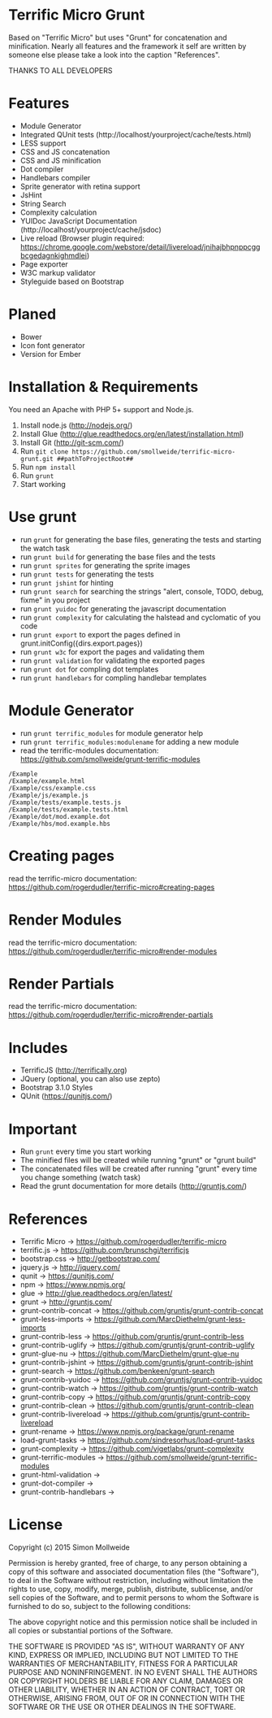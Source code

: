 Terrific Micro Grunt
====================

Based on "Terrific Micro" but uses "Grunt" for concatenation and minification.
Nearly all features and the framework it self are written by someone else please take a look into the caption "References".

THANKS TO ALL DEVELOPERS

Features
========
* Module Generator
* Integrated QUnit tests (http://localhost/yourproject/cache/tests.html)
* LESS support
* CSS and JS concatenation
* CSS and JS minification
* Dot compiler
* Handlebars compiler
* Sprite generator with retina support
* JsHint
* String Search
* Complexity calculation
* YUIDoc JavaScript Documentation (http://localhost/yourproject/cache/jsdoc)
* Live reload (Browser plugin required: https://chrome.google.com/webstore/detail/livereload/jnihajbhpnppcggbcgedagnkighmdlei)
* Page exporter
* W3C markup validator
* Styleguide based on Bootstrap

Planed
======
* Bower
* Icon font generator
* Version for Ember

Installation & Requirements
===========================

You need an Apache with PHP 5+ support and Node.js.

1. Install node.js (http://nodejs.org/)
2. Install Glue (http://glue.readthedocs.org/en/latest/installation.html)
3. Install Git (http://git-scm.com/)
4. Run ```git clone https://github.com/smollweide/terrific-micro-grunt.git ##pathToProjectRoot##```
5. Run ```npm install```
6. Run ```grunt```
7. Start working

Use grunt
=========

* run ```grunt``` for generating the base files, generating the tests and starting the watch task
* run ```grunt build``` for generating the base files and the tests
* run ```grunt sprites``` for generating the sprite images
* run ```grunt tests``` for generating the tests
* run ```grunt jshint``` for hinting
* run ```grunt search``` for searching the strings "alert, console, TODO, debug, fixme" in you project
* run ```grunt yuidoc``` for generating the javascript documentation
* run ```grunt complexity``` for calculating the halstead and cyclomatic of you code
* run ```grunt export``` to export the pages defined in grunt.initConfig({dirs.export.pages})
* run ```grunt w3c``` for export the pages and validating them
* run ```grunt validation``` for validating the exported pages
* run ```grunt dot``` for compling dot templates
* run ```grunt handlebars``` for compling handlebar templates

Module Generator
================

* run ```grunt terrific_modules``` for module generator help
* run ```grunt terrific_modules:modulename``` for adding a new module
* read the terrific-modules documentation:  https://github.com/smollweide/grunt-terrific-modules

```
/Example
/Example/example.html
/Example/css/example.css
/Example/js/example.js
/Example/tests/example.tests.js
/Example/tests/example.tests.html
/Example/dot/mod.example.dot
/Example/hbs/mod.example.hbs
```

Creating pages
==============

read the terrific-micro documentation: https://github.com/rogerdudler/terrific-micro#creating-pages
    
Render Modules
==============

read the terrific-micro documentation: https://github.com/rogerdudler/terrific-micro#render-modules
    
Render Partials
===============

read the terrific-micro documentation: https://github.com/rogerdudler/terrific-micro#render-partials

Includes
========

* TerrificJS (http://terrifically.org)
* JQuery (optional, you can also use zepto)
* Bootstrap 3.1.0 Styles
* QUnit (https://qunitjs.com/)

Important
=========

- Run ```grunt``` every time you start working
- The minified files will be created while running "grunt" or "grunt build"
- The concatenated files will be created after running "grunt" every time you change something (watch task)
- Read the grunt documentation for more details (http://gruntjs.com/)

References
==========

- Terrific Micro -> https://github.com/rogerdudler/terrific-micro
- terrific.js -> https://github.com/brunschgi/terrificjs
- bootstrap.css -> http://getbootstrap.com/
- jquery.js -> http://jquery.com/
- qunit -> https://qunitjs.com/
- npm -> https://www.npmjs.org/
- glue -> http://glue.readthedocs.org/en/latest/
- grunt -> http://gruntjs.com/
- grunt-contrib-concat -> https://github.com/gruntjs/grunt-contrib-concat
- grunt-less-imports -> https://github.com/MarcDiethelm/grunt-less-imports
- grunt-contrib-less -> https://github.com/gruntjs/grunt-contrib-less
- grunt-contrib-uglify -> https://github.com/gruntjs/grunt-contrib-uglify
- grunt-glue-nu -> https://github.com/MarcDiethelm/grunt-glue-nu
- grunt-contrib-jshint -> https://github.com/gruntjs/grunt-contrib-jshint
- grunt-search -> https://github.com/benkeen/grunt-search
- grunt-contrib-yuidoc -> https://github.com/gruntjs/grunt-contrib-yuidoc
- grunt-contrib-watch -> https://github.com/gruntjs/grunt-contrib-watch
- grunt-contrib-copy -> https://github.com/gruntjs/grunt-contrib-copy
- grunt-contrib-clean -> https://github.com/gruntjs/grunt-contrib-clean
- grunt-contrib-livereload -> https://github.com/gruntjs/grunt-contrib-livereload
- grunt-rename -> https://www.npmjs.org/package/grunt-rename
- load-grunt-tasks -> https://github.com/sindresorhus/load-grunt-tasks
- grunt-complexity -> https://github.com/vigetlabs/grunt-complexity
- grunt-terrific-modules -> https://github.com/smollweide/grunt-terrific-modules
- grunt-html-validation ->
- grunt-dot-compiler ->
- grunt-contrib-handlebars ->

License
=======

Copyright (c) 2015 Simon Mollweide

Permission is hereby granted, free of charge, to any person obtaining
a copy of this software and associated documentation files (the
"Software"), to deal in the Software without restriction, including
without limitation the rights to use, copy, modify, merge, publish,
distribute, sublicense, and/or sell copies of the Software, and to
permit persons to whom the Software is furnished to do so, subject to
the following conditions:

The above copyright notice and this permission notice shall be
included in all copies or substantial portions of the Software.

THE SOFTWARE IS PROVIDED "AS IS", WITHOUT WARRANTY OF ANY KIND,
EXPRESS OR IMPLIED, INCLUDING BUT NOT LIMITED TO THE WARRANTIES OF
MERCHANTABILITY, FITNESS FOR A PARTICULAR PURPOSE AND
NONINFRINGEMENT. IN NO EVENT SHALL THE AUTHORS OR COPYRIGHT HOLDERS BE
LIABLE FOR ANY CLAIM, DAMAGES OR OTHER LIABILITY, WHETHER IN AN ACTION
OF CONTRACT, TORT OR OTHERWISE, ARISING FROM, OUT OF OR IN CONNECTION
WITH THE SOFTWARE OR THE USE OR OTHER DEALINGS IN THE SOFTWARE.
